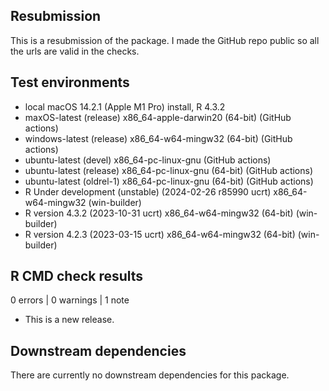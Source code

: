 ## Resubmission

This is a resubmission of the package. I made the GitHub repo public so all the urls are valid in the checks.


## Test environments

* local macOS 14.2.1 (Apple M1 Pro) install, R 4.3.2
* maxOS-latest (release) x86_64-apple-darwin20 (64-bit) (GitHub actions)
* windows-latest (release) x86_64-w64-mingw32 (64-bit) (GitHub actions)
* ubuntu-latest (devel) x86_64-pc-linux-gnu (GitHub actions)
* ubuntu-latest (release) x86_64-pc-linux-gnu (64-bit) (GitHub actions)
* ubuntu-latest (oldrel-1) x86_64-pc-linux-gnu (64-bit) (GitHub actions)
* R Under development (unstable) (2024-02-26 r85990 ucrt) x86_64-w64-mingw32 (win-builder)
* R version 4.3.2 (2023-10-31 ucrt) x86_64-w64-mingw32 (64-bit) (win-builder)
* R version 4.2.3 (2023-03-15 ucrt) x86_64-w64-mingw32 (64-bit) (win-builder)

## R CMD check results

0 errors | 0 warnings | 1 note

* This is a new release.

## Downstream dependencies

There are currently no downstream dependencies for this package.
